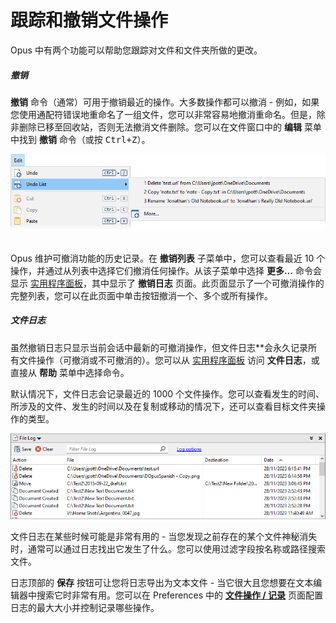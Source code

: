 # 跟踪和撤销文件操作

Opus 中有两个功能可以帮助您跟踪对文件和文件夹所做的更改。

##### 撤销

**撤销** 命令（通常）可用于撤销最近的操作。大多数操作都可以撤消 - 例如，如果您使用通配符错误地重命名了一组文件，您可以非常容易地撤消重命名。但是，除非删除已移至回收站，否则无法撤消文件删除。您可以在文件窗口中的 **编辑** 菜单中找到 **撤销** 命令（或按 <kbd>Ctrl+Z</kbd>）。

![](/Manual/images/media/13/undo_history.png) 

Opus 维护可撤消功能的历史记录。在 **撤销列表** 子菜单中，您可以查看最近 10 个操作，并通过从列表中选择它们撤消任何操作。从该子菜单中选择 **更多...** 命令会显示 [实用程序面板](/Manual/basic_concepts/the_lister/utility_panel.zh.md)，其中显示了 **撤销日志** 页面。此页面显示了一个可撤消操作的完整列表，您可以在此页面中单击按钮撤消一个、多个或所有操作。

##### 文件日志

虽然撤销日志只显示当前会话中最新的可撤消操作，但文件日志**会永久记录所有文件操作（可撤消或不可撤消的）。您可以从 [实用程序面板](/Manual/basic_concepts/the_lister/utility_panel.zh.md) 访问 **文件日志**，或直接从 **帮助** 菜单中选择命令。

默认情况下，文件日志会记录最近的 1000 个文件操作。您可以查看发生的时间、所涉及的文件、发生的时间以及在复制或移动的情况下，还可以查看目标文件夹操作的类型。

![](/Manual/images/media/13/file_log_example.png)

文件日志在某些时候可能是非常有用的 - 当您发现之前存在的某个文件神秘消失时，通常可以通过日志找出它发生了什么。您可以使用过滤字段按名称或路径搜索文件。

日志顶部的 **保存** 按钮可让您将日志导出为文本文件 - 当它很大且您想要在文本编辑器中搜索它时非常有用。您可以在 Preferences 中的 **[文件操作 / 记录](/Manual/preferences/preferences_categories/file_operations/logging.zh.md)** 页面配置日志的最大大小并控制记录哪些操作。